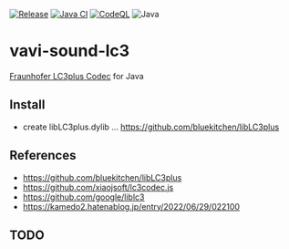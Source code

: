 [![Release](https://jitpack.io/v/umjammer/vavi-sound-lc3.svg)](https://jitpack.io/#umjammer/vavi-sound-lc3)
[![Java CI](https://github.com/umjammer/vavi-sound-lc3/actions/workflows/maven.yml/badge.svg)](https://github.com/umjammer/vavi-sound-lc3/actions/workflows/maven.yml)
[![CodeQL](https://github.com/umjammer/vavi-sound-lc3/actions/workflows/codeql.yml/badge.svg)](https://github.com/umjammer/vavi-sound-lc3/actions/workflows/codeql-analysis.yml)
![Java](https://img.shields.io/badge/Java-8-b07219)

# vavi-sound-lc3

[Fraunhofer LC3plus Codec](https://www.iis.fraunhofer.de/en/ff/amm/communication/lc3.html) for Java

## Install

 * create libLC3plus.dylib ... https://github.com/bluekitchen/libLC3plus

## References

 * https://github.com/bluekitchen/libLC3plus
 * https://github.com/xiaojsoft/lc3codec.js
 * https://github.com/google/liblc3
 * https://kamedo2.hatenablog.jp/entry/2022/06/29/022100

## TODO
